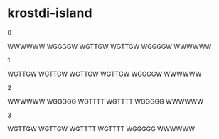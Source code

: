 # krostdi-island


0

WWWWWW
WGGGGW
WGTTGW
WGTTGW
WGGGGW
WWWWWW

1

WGTTGW
WGTTGW
WGTTGW
WGTTGW
WGGGGW
WWWWWW

2

WWWWWW
WGGGGG
WGTTTT
WGTTTT
WGGGGG
WWWWWW

3

WGTTGW
WGTTGW
WGTTTT
WGTTTT
WGGGGG
WWWWWW
